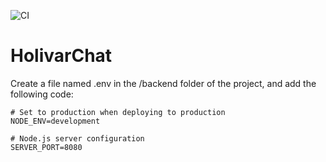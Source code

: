 ![CI](https://github.com/mordgard/holivar-chat-backend/workflows/CI/badge.svg)

# HolivarChat

Create a file named .env in the /backend folder of the project, and add the following code:

```
# Set to production when deploying to production
NODE_ENV=development

# Node.js server configuration
SERVER_PORT=8080
```
